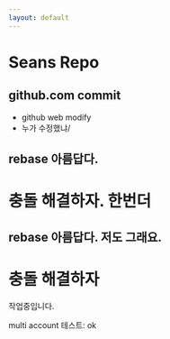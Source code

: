 ```yaml
---
layout: default
---
```

# Seans Repo
## github.com commit
- github web modify
- 누가 수정했냐/
## rebase 아름답다. 
# 충돌 해결하자. 한번더
## rebase 아름답다. 저도 그래요.
# 충돌 해결하자
작업중입니다.

multi account 테스트:
ok
